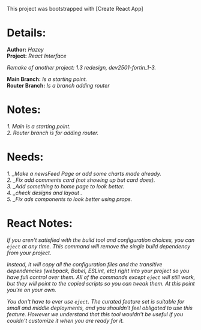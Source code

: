This project was bootstrapped with [Create React App]

# Details:

**Author:** _Hazey_ <br />
**Project:** _React Interface_

_Remake of another project: 1.3 redesign, dev2501-fortin_1-3._

**Main Branch:** _Is a starting point._ <br />
**Router Branch:** _Is a branch adding router_ <br />

# Notes:

_1. Main is a starting point._ <br />
_2. Router branch is for adding router._ <br />

# Needs:

_1. \_Make a newsFeed Page or add some charts made already._ <br />
_2. \_Fix add comments card (not showing up but card does)._ <br />
_3. \_Add something to home page to look better._ <br />
_4. \_check designs and layout ._ <br />
_5. \_Fix ads components to look better using props._ <br />

# React Notes:

_If you aren't satisfied with the build tool and configuration choices, you can `eject` at any time. This command will remove the single build dependency from your project._

_Instead, it will copy all the configuration files and the transitive dependencies (webpack, Babel, ESLint, etc) right into your project so you have full control over them. All of the commands except `eject` will still work, but they will point to the copied scripts so you can tweak them. At this point you're on your own._

_You don't have to ever use `eject`. The curated feature set is suitable for small and middle deployments, and you shouldn't feel obligated to use this feature. However we understand that this tool wouldn't be useful if you couldn't customize it when you are ready for it._

